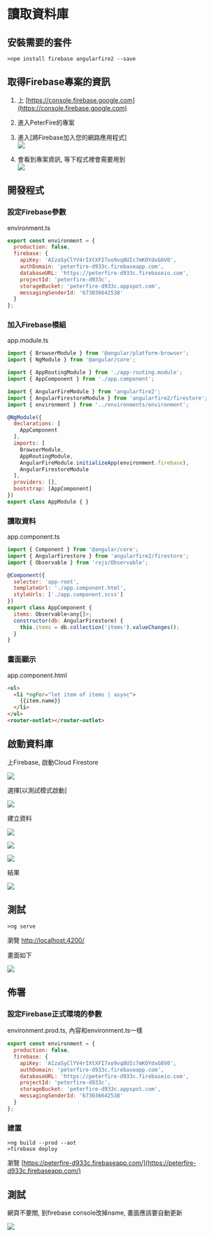 # 讀取資料庫

## 安裝需要的套件

```
>npm install firebase angularfire2 --save
```

## 取得Firebase專案的資訊

1. 上 [https://console.firebase.google.com](https://console.firebase.google.com)
2. 進入PeterFire的專案
3. 進入\[將Firebase加入您的網路應用程式\]  
   ![](/assets/import10.png)

4. 會看到專案資訊, 等下程式裡會需要用到  
   ![](/assets/import11.png)

## 開發程式

### 設定Firebase參數

environment.ts

```js
export const environment = {
  production: false,
  firebase: {
    apiKey: 'AIzaSyClYV4rIXtXFI7xo9vq0UIc7mKOYdxG8V0',
    authDomain: 'peterfire-d933c.firebaseapp.com',
    databaseURL: 'https://peterfire-d933c.firebaseio.com',
    projectId: 'peterfire-d933c',
    storageBucket: 'peterfire-d933c.appspot.com',
    messagingSenderId: '673036642538'
  }
};
```

### 加入Firebase模組

app.module.ts

```js
import { BrowserModule } from '@angular/platform-browser';
import { NgModule } from '@angular/core';

import { AppRoutingModule } from './app-routing.module';
import { AppComponent } from './app.component';

import { AngularFireModule } from 'angularfire2';
import { AngularFirestoreModule } from 'angularfire2/firestore';
import { environment } from '../environments/environment';

@NgModule({
  declarations: [
    AppComponent
  ],
  imports: [
    BrowserModule,
    AppRoutingModule,
    AngularFireModule.initializeApp(environment.firebase),
    AngularFirestoreModule
  ],
  providers: [],
  bootstrap: [AppComponent]
})
export class AppModule { }
```

### 讀取資料

app.component.ts

```js
import { Component } from '@angular/core';
import { AngularFirestore } from 'angularfire2/firestore';
import { Observable } from 'rxjs/Observable';

@Component({
  selector: 'app-root',
  templateUrl: './app.component.html',
  styleUrls: ['./app.component.scss']
})
export class AppComponent {
  items: Observable<any[]>;
  constructor(db: AngularFirestore) {
    this.items = db.collection('items').valueChanges();
  }
}
```

### 畫面顯示

app.component.html

```html
<ul>
  <li *ngFor="let item of items | async">
    {{item.name}}
  </li>
</ul>
<router-outlet></router-outlet>
```

## 啟動資料庫

上Firebase, 啟動Cloud Firestore

![](/assets/import12.png)

選擇\[以測試模式啟動\]

![](/assets/import13.png)

建立資料

![](/assets/import14.png)

![](/assets/import15.png)

![](/assets/import16.png)

結果

![](/assets/import17.png)

## 測試

```
>ng serve
```

瀏覽 [http://localhost:4200/](http://localhost:4200/)

畫面如下

![](/assets/import18.png)

## 佈署

### 設定Firebase正式環境的參數

environment.prod.ts, 內容和environment.ts一樣

```js
export const environment = {
  production: false,
  firebase: {
    apiKey: 'AIzaSyClYV4rIXtXFI7xo9vq0UIc7mKOYdxG8V0',
    authDomain: 'peterfire-d933c.firebaseapp.com',
    databaseURL: 'https://peterfire-d933c.firebaseio.com',
    projectId: 'peterfire-d933c',
    storageBucket: 'peterfire-d933c.appspot.com',
    messagingSenderId: '673036642538'
  }
};
```

### 建置

```
>ng build --prod --aot
>firebase deploy
```

瀏覽 [https://peterfire-d933c.firebaseapp.com/](https://peterfire-d933c.firebaseapp.com/)

## 測試

網頁不要關, 到firebase console改掉name, 畫面應該要自動更新

![](/assets/import19.png)


